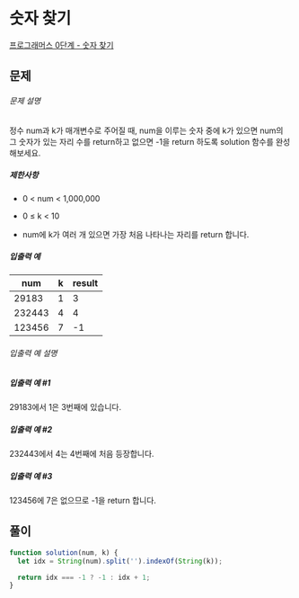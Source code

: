# 숫자 찾기

[프로그래머스 0단계 - 숫자 찾기](https://school.programmers.co.kr/learn/courses/30/lessons/120904)

## 문제

###### 문제 설명

정수 num과 k가 매개변수로 주어질 때, num을 이루는 숫자 중에 k가 있으면 num의 그 숫자가 있는 자리 수를 return하고 없으면 -1을 return 하도록 solution 함수를 완성해보세요.

##### 제한사항

- 0 < num < 1,000,000

- 0 ≤ k < 10

- num에 k가 여러 개 있으면 가장 처음 나타나는 자리를 return 합니다.

##### 입출력 예

| num    | k   | result |
| ------ | --- | ------ |
| 29183  | 1   | 3      |
| 232443 | 4   | 4      |
| 123456 | 7   | -1     |

###### 입출력 예 설명

##### 입출력 예 #1

29183에서 1은 3번째에 있습니다.

##### 입출력 예 #2

232443에서 4는 4번째에 처음 등장합니다.

##### 입출력 예 #3

123456에 7은 없으므로 -1을 return 합니다.

## 풀이

```javascript
function solution(num, k) {
  let idx = String(num).split('').indexOf(String(k));

  return idx === -1 ? -1 : idx + 1;
}
```

